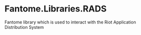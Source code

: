 # Fantome.Libraries.RADS
Fantome library which is used to interact with the Riot Application Distribution System
